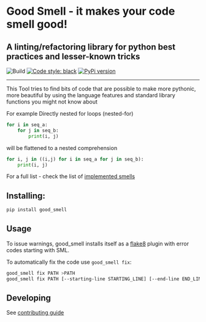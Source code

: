 # Good Smell - it makes your code smell good! 
A linting/refactoring library for python best practices and lesser-known tricks  
---
![Build](https://github.com/tadaboody/good_smell/workflows/Python%20package/badge.svg)
[![Code style: black](https://img.shields.io/badge/code%20style-black-000000.svg)](https://github.com/ambv/black)
[![PyPi version](https://pypip.in/v/good_smell/badge.png)](https://pypi.org/project/good-smell/)

---

This Tool tries to find bits of code that are possible to make more pythonic, more beautiful by using the language features and standard library functions you might not know about

For example
Directly nested for loops (nested-for)
```py
for i in seq_a:
    for j in seq_b:
        print(i, j)
```
will be flattened to a nested comprehension
```py
for i, j in ((i,j) for i in seq_a for j in seq_b):
    print(i, j)
```
For a full list - check the list of [implemented smells](docs/smell_list.md)
## Installing:
```sh
pip install good_smell 
```
## Usage

To issue warnings, good_smell installs itself as a [flake8](http://flake8.pycqa.org/en/latest/) plugin with error codes starting with SML.

To automatically fix the code use ``good_smell fix``:

```sh
good_smell fix PATH >PATH
good_smell fix PATH [--starting-line STARTING_LINE] [--end-line END_LINE]
```

## Developing
See [contributing guide](CONTRIBUTING.md)
